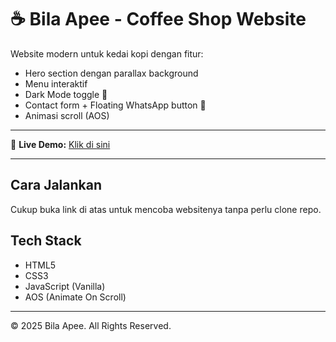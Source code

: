 # ☕ Bila Apee - Coffee Shop Website

Website modern untuk kedai kopi dengan fitur:

- Hero section dengan parallax background
- Menu interaktif
- Dark Mode toggle 🌙
- Contact form + Floating WhatsApp button 💬
- Animasi scroll (AOS)

---

🚀 **Live Demo:** [Klik di sini](https://geraldhinoa.github.io/BILAAPE/)

---

## Cara Jalankan

Cukup buka link di atas untuk mencoba websitenya tanpa perlu clone repo.

## Tech Stack

- HTML5
- CSS3
- JavaScript (Vanilla)
- AOS (Animate On Scroll)

---

© 2025 Bila Apee. All Rights Reserved.
